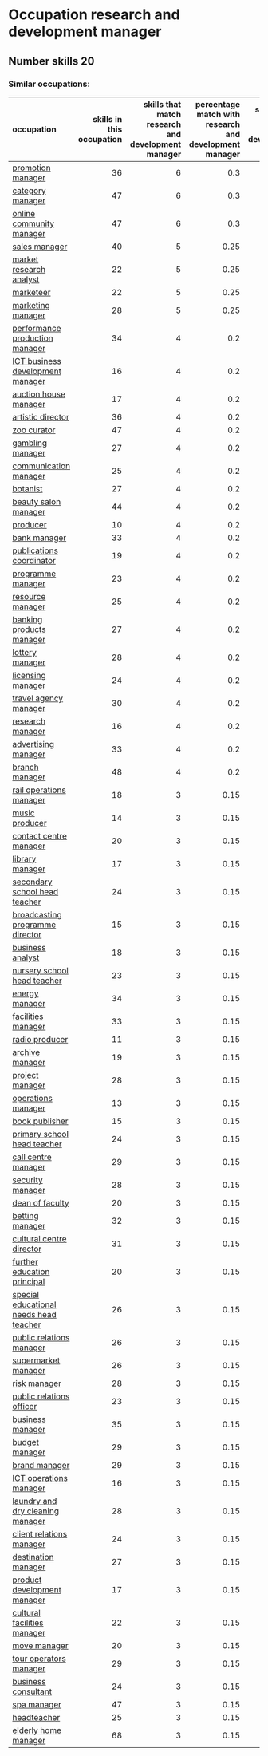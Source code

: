 # Occupation research and development manager
## Number skills 20
### Similar occupations:
| occupation                                                                          |   skills in this occupation |   skills that match research and development manager |   percentage match with research and development manager |   skills not in research and development manager |
|:------------------------------------------------------------------------------------|----------------------------:|-----------------------------------------------------:|---------------------------------------------------------:|-------------------------------------------------:|
| [promotion manager](promotion_manager.md)                                           |                          36 |                                                    6 |                                                     0.3  |                                               30 |
| [category manager](category_manager.md)                                             |                          47 |                                                    6 |                                                     0.3  |                                               41 |
| [online community manager](online_community_manager.md)                             |                          47 |                                                    6 |                                                     0.3  |                                               41 |
| [sales manager](sales_manager.md)                                                   |                          40 |                                                    5 |                                                     0.25 |                                               35 |
| [market research analyst](market_research_analyst.md)                               |                          22 |                                                    5 |                                                     0.25 |                                               17 |
| [marketeer](marketeer.md)                                                           |                          22 |                                                    5 |                                                     0.25 |                                               17 |
| [marketing manager](marketing_manager.md)                                           |                          28 |                                                    5 |                                                     0.25 |                                               23 |
| [performance production manager](performance_production_manager.md)                 |                          34 |                                                    4 |                                                     0.2  |                                               30 |
| [ICT business development manager](ICT_business_development_manager.md)             |                          16 |                                                    4 |                                                     0.2  |                                               12 |
| [auction house manager](auction_house_manager.md)                                   |                          17 |                                                    4 |                                                     0.2  |                                               13 |
| [artistic director](artistic_director.md)                                           |                          36 |                                                    4 |                                                     0.2  |                                               32 |
| [zoo curator](zoo_curator.md)                                                       |                          47 |                                                    4 |                                                     0.2  |                                               43 |
| [gambling manager](gambling_manager.md)                                             |                          27 |                                                    4 |                                                     0.2  |                                               23 |
| [communication manager](communication_manager.md)                                   |                          25 |                                                    4 |                                                     0.2  |                                               21 |
| [botanist](botanist.md)                                                             |                          27 |                                                    4 |                                                     0.2  |                                               23 |
| [beauty salon manager](beauty_salon_manager.md)                                     |                          44 |                                                    4 |                                                     0.2  |                                               40 |
| [producer](producer.md)                                                             |                          10 |                                                    4 |                                                     0.2  |                                                6 |
| [bank manager](bank_manager.md)                                                     |                          33 |                                                    4 |                                                     0.2  |                                               29 |
| [publications coordinator](publications_coordinator.md)                             |                          19 |                                                    4 |                                                     0.2  |                                               15 |
| [programme manager](programme_manager.md)                                           |                          23 |                                                    4 |                                                     0.2  |                                               19 |
| [resource manager](resource_manager.md)                                             |                          25 |                                                    4 |                                                     0.2  |                                               21 |
| [banking products manager](banking_products_manager.md)                             |                          27 |                                                    4 |                                                     0.2  |                                               23 |
| [lottery manager](lottery_manager.md)                                               |                          28 |                                                    4 |                                                     0.2  |                                               24 |
| [licensing manager](licensing_manager.md)                                           |                          24 |                                                    4 |                                                     0.2  |                                               20 |
| [travel agency manager](travel_agency_manager.md)                                   |                          30 |                                                    4 |                                                     0.2  |                                               26 |
| [research manager](research_manager.md)                                             |                          16 |                                                    4 |                                                     0.2  |                                               12 |
| [advertising manager](advertising_manager.md)                                       |                          33 |                                                    4 |                                                     0.2  |                                               29 |
| [branch manager](branch_manager.md)                                                 |                          48 |                                                    4 |                                                     0.2  |                                               44 |
| [rail operations manager](rail_operations_manager.md)                               |                          18 |                                                    3 |                                                     0.15 |                                               15 |
| [music producer](music_producer.md)                                                 |                          14 |                                                    3 |                                                     0.15 |                                               11 |
| [contact centre manager](contact_centre_manager.md)                                 |                          20 |                                                    3 |                                                     0.15 |                                               17 |
| [library manager](library_manager.md)                                               |                          17 |                                                    3 |                                                     0.15 |                                               14 |
| [secondary school head teacher](secondary_school_head_teacher.md)                   |                          24 |                                                    3 |                                                     0.15 |                                               21 |
| [broadcasting programme director](broadcasting_programme_director.md)               |                          15 |                                                    3 |                                                     0.15 |                                               12 |
| [business analyst](business_analyst.md)                                             |                          18 |                                                    3 |                                                     0.15 |                                               15 |
| [nursery school head teacher](nursery_school_head_teacher.md)                       |                          23 |                                                    3 |                                                     0.15 |                                               20 |
| [energy manager](energy_manager.md)                                                 |                          34 |                                                    3 |                                                     0.15 |                                               31 |
| [facilities manager](facilities_manager.md)                                         |                          33 |                                                    3 |                                                     0.15 |                                               30 |
| [radio producer](radio_producer.md)                                                 |                          11 |                                                    3 |                                                     0.15 |                                                8 |
| [archive manager](archive_manager.md)                                               |                          19 |                                                    3 |                                                     0.15 |                                               16 |
| [project manager](project_manager.md)                                               |                          28 |                                                    3 |                                                     0.15 |                                               25 |
| [operations manager](operations_manager.md)                                         |                          13 |                                                    3 |                                                     0.15 |                                               10 |
| [book publisher](book_publisher.md)                                                 |                          15 |                                                    3 |                                                     0.15 |                                               12 |
| [primary school head teacher](primary_school_head_teacher.md)                       |                          24 |                                                    3 |                                                     0.15 |                                               21 |
| [call centre manager](call_centre_manager.md)                                       |                          29 |                                                    3 |                                                     0.15 |                                               26 |
| [security manager](security_manager.md)                                             |                          28 |                                                    3 |                                                     0.15 |                                               25 |
| [dean of faculty](dean_of_faculty.md)                                               |                          20 |                                                    3 |                                                     0.15 |                                               17 |
| [betting manager](betting_manager.md)                                               |                          32 |                                                    3 |                                                     0.15 |                                               29 |
| [cultural centre director](cultural_centre_director.md)                             |                          31 |                                                    3 |                                                     0.15 |                                               28 |
| [further education principal](further_education_principal.md)                       |                          20 |                                                    3 |                                                     0.15 |                                               17 |
| [special educational needs head teacher](special_educational_needs_head_teacher.md) |                          26 |                                                    3 |                                                     0.15 |                                               23 |
| [public relations manager](public_relations_manager.md)                             |                          26 |                                                    3 |                                                     0.15 |                                               23 |
| [supermarket manager](supermarket_manager.md)                                       |                          26 |                                                    3 |                                                     0.15 |                                               23 |
| [risk manager](risk_manager.md)                                                     |                          28 |                                                    3 |                                                     0.15 |                                               25 |
| [public relations officer](public_relations_officer.md)                             |                          23 |                                                    3 |                                                     0.15 |                                               20 |
| [business manager](business_manager.md)                                             |                          35 |                                                    3 |                                                     0.15 |                                               32 |
| [budget manager](budget_manager.md)                                                 |                          29 |                                                    3 |                                                     0.15 |                                               26 |
| [brand manager](brand_manager.md)                                                   |                          29 |                                                    3 |                                                     0.15 |                                               26 |
| [ICT operations manager](ICT_operations_manager.md)                                 |                          16 |                                                    3 |                                                     0.15 |                                               13 |
| [laundry and dry cleaning manager](laundry_and_dry_cleaning_manager.md)             |                          28 |                                                    3 |                                                     0.15 |                                               25 |
| [client relations manager](client_relations_manager.md)                             |                          24 |                                                    3 |                                                     0.15 |                                               21 |
| [destination manager](destination_manager.md)                                       |                          27 |                                                    3 |                                                     0.15 |                                               24 |
| [product development manager](product_development_manager.md)                       |                          17 |                                                    3 |                                                     0.15 |                                               14 |
| [cultural facilities manager](cultural_facilities_manager.md)                       |                          22 |                                                    3 |                                                     0.15 |                                               19 |
| [move manager](move_manager.md)                                                     |                          20 |                                                    3 |                                                     0.15 |                                               17 |
| [tour operators manager](tour_operators_manager.md)                                 |                          29 |                                                    3 |                                                     0.15 |                                               26 |
| [business consultant](business_consultant.md)                                       |                          24 |                                                    3 |                                                     0.15 |                                               21 |
| [spa manager](spa_manager.md)                                                       |                          47 |                                                    3 |                                                     0.15 |                                               44 |
| [headteacher](headteacher.md)                                                       |                          25 |                                                    3 |                                                     0.15 |                                               22 |
| [elderly home manager](elderly_home_manager.md)                                     |                          68 |                                                    3 |                                                     0.15 |                                               65 |
